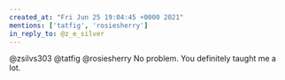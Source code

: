 ```yaml
---
created_at: "Fri Jun 25 19:04:45 +0000 2021"
mentions: ['tatfig', 'rosiesherry']
in_reply_to: @z_e_silver
---
```


@zsilvs303 @tatfig @rosiesherry No problem. You definitely taught me a lot.